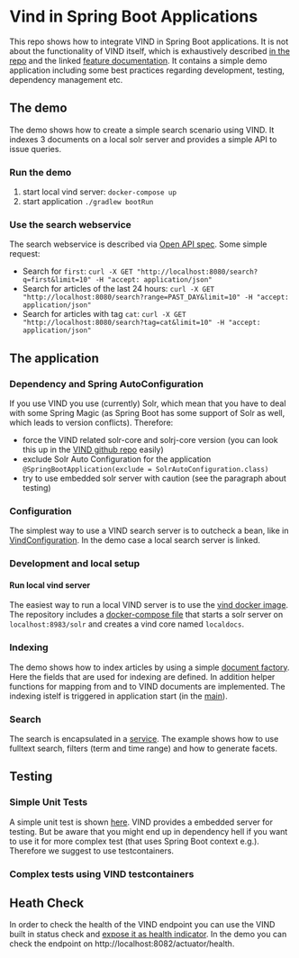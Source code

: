 # Vind in Spring Boot Applications
This repo shows how to integrate VIND in Spring Boot applications. It is not about the functionality of VIND itself, which is exhaustively described [in the repo](https://github.com/RBMHTechnology/vind)
and the linked [feature documentation](https://rbmhtechnology.github.io/vind/). It contains a simple demo application including some best practices regarding development, testing, dependency management etc.

## The demo
The demo shows how to create a simple search scenario using VIND. It indexes 3 documents on a local solr server and provides a simple API to issue queries.

### Run the demo
1. start local vind server: `docker-compose up`
2. start application `./gradlew bootRun`

### Use the search webservice
The search webservice is described via [Open API spec](./src/main/resources/api.yaml). Some simple request:

* Search for `first`: `curl -X GET "http://localhost:8080/search?q=first&limit=10" -H "accept: application/json"`
* Search for articles of the last 24 hours: `curl -X GET "http://localhost:8080/search?range=PAST_DAY&limit=10" -H "accept: application/json"`
* Search for articles with tag `cat`: `curl -X GET "http://localhost:8080/search?tag=cat&limit=10" -H "accept: application/json"`

## The application

### Dependency and Spring AutoConfiguration
If you use VIND you use (currently) Solr, which mean that you have to deal with some Spring Magic (as Spring Boot has some support of Solr as well, which leads to version conflicts).
Therefore:
* force the VIND related solr-core and solrj-core version (you can look this up in the [VIND github repo](https://github.com/RBMHTechnology/vind) easily)
* exclude Solr Auto Configuration for the application `@SpringBootApplication(exclude = SolrAutoConfiguration.class)`
* try to use embedded solr server with caution (see the paragraph about testing)

### Configuration
The simplest way to use a VIND search server is to outcheck a bean, like in [VindConfiguration](./src/main/java/at/redlink/vinddemo/configuration/VindConfiguration.java).
In the demo case a local search server is linked.

### Development and local setup
#### Run local vind server
The easiest way to run a local VIND server is to use the [vind docker image](https://hub.docker.com/r/redlinkgmbh/vind-solr-server).
The repository includes a [docker-compose file](./docker-compose.yaml) that starts a solr server on `localhost:8983/solr` and creates a vind core named `localdocs`.

### Indexing
The demo shows how to index articles by using a simple [document factory](./src/main/java/at/redlink/vinddemo/model/DocFactory.java). Here the fields that are used for indexing are defined.
In addition helper functions for mapping from and to VIND documents are implemented. The indexing istelf is triggered in application start (in the [main](./src/main/java/at/redlink/vinddemo/VindDemoApplication.java)).

### Search
The search is encapsulated in a [service](./src/main/java/at/redlink/vinddemo/service/SearchService.java). The example shows how to use fulltext search, filters (term and time range) and how to generate facets.

## Testing

### Simple Unit Tests
A simple unit test is shown [here](./src/test/java/at/redlink/vinddemo/service/ServiceTest.java). VIND provides a embedded server for testing. But be aware that you
might end up in dependency hell if you want to use it for more complex test (that uses Spring Boot context e.g.). Therefore we suggest to use testcontainers.

### Complex tests using VIND testcontainers


## Heath Check
In  order to check the health of the VIND endpoint you can use the VIND built in status check and [expose it as health indicator](./src/main/java/at/redlink/vinddemo/health/VindHealthIndicator.java).
In the demo you can check the endpoint on http://localhost:8082/actuator/health.
